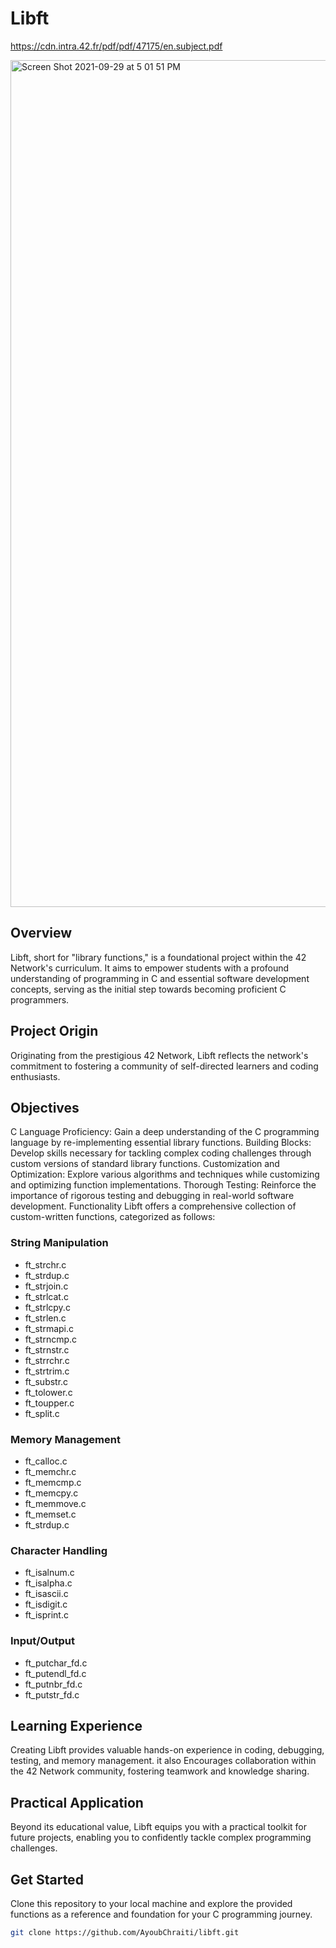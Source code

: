 # Libft

https://cdn.intra.42.fr/pdf/pdf/47175/en.subject.pdf

<img width="1355" alt="Screen Shot 2021-09-29 at 5 01 51 PM" src="https://user-images.githubusercontent.com/58959408/150704272-0d7b454d-2872-4695-aade-e5bc9c3b79aa.jpg">

## Overview
Libft, short for "library functions," is a foundational project within the 42 Network's curriculum. It aims to empower students with a profound understanding of programming in C and essential software development concepts, serving as the initial step towards becoming proficient C programmers.

## Project Origin
Originating from the prestigious 42 Network, Libft reflects the network's commitment to fostering a community of self-directed learners and coding enthusiasts.

## Objectives
C Language Proficiency: Gain a deep understanding of the C programming language by re-implementing essential library functions.
Building Blocks: Develop skills necessary for tackling complex coding challenges through custom versions of standard library functions.
Customization and Optimization: Explore various algorithms and techniques while customizing and optimizing function implementations.
Thorough Testing: Reinforce the importance of rigorous testing and debugging in real-world software development.
Functionality
Libft offers a comprehensive collection of custom-written functions, categorized as follows:

### String Manipulation
- ft_strchr.c
- ft_strdup.c
- ft_strjoin.c
- ft_strlcat.c
- ft_strlcpy.c
- ft_strlen.c
- ft_strmapi.c
- ft_strncmp.c
- ft_strnstr.c
- ft_strrchr.c
- ft_strtrim.c
- ft_substr.c
- ft_tolower.c
- ft_toupper.c
- ft_split.c
### Memory Management
- ft_calloc.c
- ft_memchr.c
- ft_memcmp.c
- ft_memcpy.c
- ft_memmove.c
- ft_memset.c
- ft_strdup.c
### Character Handling
- ft_isalnum.c
- ft_isalpha.c
- ft_isascii.c
- ft_isdigit.c
- ft_isprint.c
### Input/Output
- ft_putchar_fd.c
- ft_putendl_fd.c
- ft_putnbr_fd.c
- ft_putstr_fd.c

## Learning Experience
Creating Libft provides valuable hands-on experience in coding, debugging, testing, and memory management.
it also Encourages collaboration within the 42 Network community, fostering teamwork and knowledge sharing.

## Practical Application
Beyond its educational value, Libft equips you with a practical toolkit for future projects, enabling you to confidently tackle complex programming challenges.

## Get Started
Clone this repository to your local machine and explore the provided functions as a reference and foundation for your C programming journey.

```bash
git clone https://github.com/AyoubChraiti/libft.git
```

